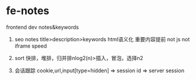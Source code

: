 # fe-notes
frontend dev notes&amp;keywords

1. seo notes
  title>description>keywords
  html语义化
  重要内容提前
  not js
  not iframe
  speed
  
2. sort
  快排，堆排，归并排nlog2(n)>插入，冒泡，选择n2
  
3. 会话跟踪
  cookie,url,input[type=hidden] => session id => server session
  
  

